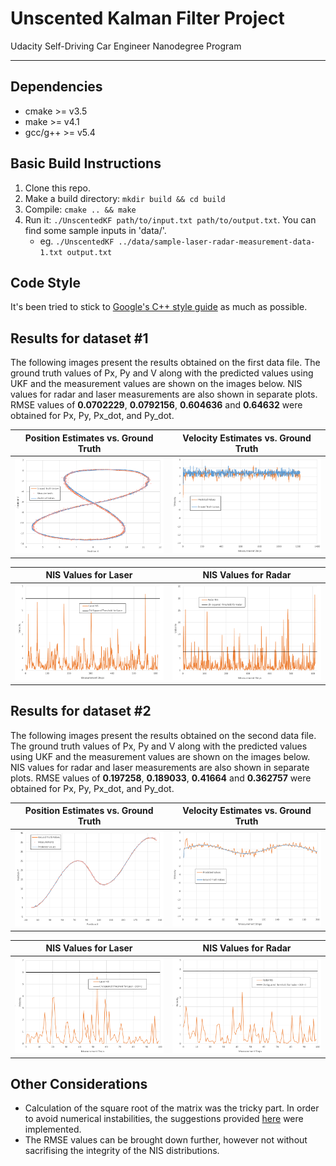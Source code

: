 # Unscented Kalman Filter Project 
Udacity Self-Driving Car Engineer Nanodegree Program

---

## Dependencies

* cmake >= v3.5
* make >= v4.1
* gcc/g++ >= v5.4

## Basic Build Instructions

1. Clone this repo.
2. Make a build directory: `mkdir build && cd build`
3. Compile: `cmake .. && make`
4. Run it: `./UnscentedKF path/to/input.txt path/to/output.txt`. You can find
   some sample inputs in 'data/'.
    - eg. `./UnscentedKF ../data/sample-laser-radar-measurement-data-1.txt output.txt`

## Code Style

It's been tried to stick to [Google's C++ style guide](https://google.github.io/styleguide/cppguide.html) as much as possible.

## Results for dataset #1

The following images present the results obtained on the first data file. The ground truth values of Px, Py and V along with the predicted values using UKF and the measurement values are shown on the images below. NIS values for radar and laser measurements are also shown in separate plots. RMSE values of **0.0702229**, **0.0792156**, **0.604636** and **0.64632** were obtained for Px, Py, Px_dot, and Py_dot.

| Position Estimates vs. Ground Truth | Velocity Estimates vs. Ground Truth | 
|:-----------------------------------:|:-----------------------------------:|  
| <img src="./results/results1.PNG" alt="Visualization of the resutls for dataset #1"> | <img src="./results/results1-v.PNG" alt="Visualization of the resutls for dataset #1"> |

| NIS Values for Laser | NIS Values for Radar | 
|:--------------------:|:--------------------:|  
| <img src="./results/results1-v-NISL.PNG" alt="Visualization of the resutls for dataset #1"> | <img src="./results/results1-v-NISR.PNG" alt="Visualization of the resutls for dataset #1"> |




## Results for dataset #2

The following images present the results obtained on the second data file. The ground truth values of Px, Py and V along with the predicted values using UKF and the measurement values are shown on the images below. NIS values for radar and laser measurements are also shown in separate plots. RMSE values of **0.197258**, **0.189033**, **0.41664** and **0.362757** were obtained for Px, Py, Px_dot, and Py_dot.

| Position Estimates vs. Ground Truth | Velocity Estimates vs. Ground Truth | 
|:-----------------------------------:|:-----------------------------------:|  
| <img src="./results/results2.PNG" alt="Visualization of the resutls for dataset #2"> | <img src="./results/results2-v.PNG" alt="Visualization of the resutls for dataset #2"> |

| NIS Values for Laser | NIS Values for Radar | 
|:--------------------:|:--------------------:|  
| <img src="./results/results2-v-NISL.PNG" alt="Visualization of the resutls for dataset #2"> | <img src="./results/results2-v-NISR.PNG" alt="Visualization of the resutls for dataset #2"> |


## Other Considerations

- Calculation of the square root of the matrix was the tricky part. In order to avoid numerical instabilities, the suggestions provided [here](https://discussions.udacity.com/t/numerical-instability-of-the-implementation/230449) were implemented.  
- The RMSE values can be brought down further, however not without sacrifising the integrity of the NIS distributions. 
